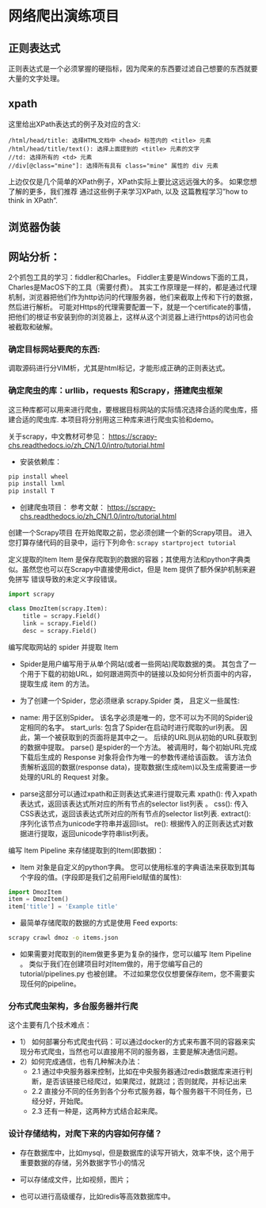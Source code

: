 # 网络爬出演练项目

## 正则表达式
正则表达式是一个必须掌握的硬指标，因为爬来的东西要过滤自己想要的东西就要大量的文字处理。

## xpath

这里给出XPath表达式的例子及对应的含义:

```
/html/head/title: 选择HTML文档中 <head> 标签内的 <title> 元素
/html/head/title/text(): 选择上面提到的 <title> 元素的文字
//td: 选择所有的 <td> 元素
//div[@class="mine"]: 选择所有具有 class="mine" 属性的 div 元素
```
上边仅仅是几个简单的XPath例子，XPath实际上要比这远远强大的多。 如果您想了解的更多，我们推荐 通过这些例子来学习XPath, 以及 这篇教程学习”how to think in XPath”.



## 浏览器伪装

## 网站分析：
2个抓包工具的学习：fiddler和Charles。
Fiddler主要是Windows下面的工具，Charles是MacOS下的工具（需要付费）。
其实工作原理是一样的，都是通过代理机制，浏览器把他们作为http访问的代理服务器，他们来截取上传和下行的数据，然后进行解析。
可能对Https的代理需要配置一下，就是一个certificate的事情，把他们的根证书安装到你的浏览器上，这样从这个浏览器上进行https的访问也会被截取和破解。

### 确定目标网站要爬的东西:
调取源码进行分VIM析，尤其是html标记，才能形成正确的正则表达式。

### 确定爬虫的库：urllib，requests 和Scrapy，搭建爬虫框架
这三种库都可以用来进行爬虫，要根据目标网站的实际情况选择合适的爬虫库，搭建合适的爬虫库.
本项目将分别用这三种库来进行爬虫实验和demo。

关于scrapy，中文教材可参见：
https://scrapy-chs.readthedocs.io/zh_CN/1.0/intro/tutorial.html

- 安装依赖库：
```bash
pip install wheel
pip install lxml
pip install T

```

- 创建爬虫项目：
参考文献： https://scrapy-chs.readthedocs.io/zh_CN/1.0/intro/tutorial.html

创建一个Scrapy项目
在开始爬取之前，您必须创建一个新的Scrapy项目。 进入您打算存储代码的目录中，运行下列命令:
`scrapy startproject tutorial`

定义提取的Item
Item 是保存爬取到的数据的容器；其使用方法和python字典类似。虽然您也可以在Scrapy中直接使用dict，但是 Item 提供了额外保护机制来避免拼写
错误导致的未定义字段错误。
```python
import scrapy

class DmozItem(scrapy.Item):
    title = scrapy.Field()
    link = scrapy.Field()
    desc = scrapy.Field()
```

编写爬取网站的 spider 并提取 Item
- Spider是用户编写用于从单个网站(或者一些网站)爬取数据的类。
其包含了一个用于下载的初始URL，如何跟进网页中的链接以及如何分析页面中的内容， 提取生成 item 的方法。

- 为了创建一个Spider，您必须继承 scrapy.Spider 类， 且定义一些属性:

- name: 用于区别Spider。 该名字必须是唯一的，您不可以为不同的Spider设定相同的名字。
start_urls: 包含了Spider在启动时进行爬取的url列表。 因此，第一个被获取到的页面将是其中之一。 后续的URL则从初始的URL获取到的数据中提取。
parse() 是spider的一个方法。 被调用时，每个初始URL完成下载后生成的 Response 对象将会作为唯一的参数传递给该函数。 该方法负责解析返回的数据(response data)，提取数据(生成item)以及生成需要进一步处理的URL的 Request 对象。

- parse这部分可以通过xpath和正则表达式来进行提取元素
xpath(): 传入xpath表达式，返回该表达式所对应的所有节点的selector list列表 。
css(): 传入CSS表达式，返回该表达式所对应的所有节点的selector list列表.
extract(): 序列化该节点为unicode字符串并返回list。
re(): 根据传入的正则表达式对数据进行提取，返回unicode字符串list列表。

编写 Item Pipeline 来存储提取到的Item(即数据)：
- Item 对象是自定义的python字典。 您可以使用标准的字典语法来获取到其每个字段的值。(字段即是我们之前用Field赋值的属性):
```python
import DmozItem
item = DmozItem()
item['title'] = 'Example title'
```
- 最简单存储爬取的数据的方式是使用 Feed exports:
```bash
scrapy crawl dmoz -o items.json
```
- 如果需要对爬取到的item做更多更为复杂的操作，您可以编写 Item Pipeline 。 
类似于我们在创建项目时对Item做的，用于您编写自己的 tutorial/pipelines.py 也被创建。 不过如果您仅仅想要保存item，您不需要实现任何的pipeline。

### 分布式爬虫架构，多台服务器并行爬
这个主要有几个技术难点：
- 1） 如何部署分布式爬虫代码：可以通过docker的方式来布置不同的容器来实现分布式爬虫，当然也可以直接用不同的服务器，主要是解决通信问题。
- 2）如何完成通信，也有几种解决办法：
    - 2.1 通过中央服务器来控制，比如在中央服务器通过redis数据库来进行判断，是否该链接已经爬过，如果爬过，就跳过；否则就爬，并标记出来
    - 2.2 直接分不同的任务到各个分布式服务器，每个服务器干不同任务，已经分好，开始爬。
    - 2.3 还有一种是，这两种方式结合起来爬。


### 设计存储结构，对爬下来的内容如何存储？
- 存在数据库中，比如mysql，但是数据库的读写开销大，效率不快，这个用于重要数据的存储，另外数据字节小的情况

- 可以存储成文件，比如视频，图片；

- 也可以进行高级缓存，比如redis等高效数据库中。

